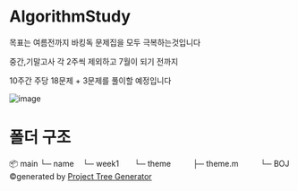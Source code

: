# AlgorithmStudy
목표는 여름전까지 바킹독 문제집을 모두 극복하는것입니다

중간,기말고사 각 2주씩 제외하고 7월이 되기 전까지 

10주간 주당 18문제 + 3문제를 풀이할 예정입니다

![image](https://github.com/Brio-yj/algorithm_study/assets/101401582/4ed35617-acfc-4e28-99fb-875caedd3b13)

# 폴더 구조
📦 main
└─ name
   └─ week1
      └─ theme
         ├─ theme.m
         └─ BOJ
©generated by [Project Tree Generator](https://woochanleee.github.io/project-tree-generator)

